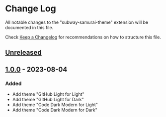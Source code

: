 # Change Log

All notable changes to the "subway-samurai-theme" extension will be documented in this file.

Check [Keep a Changelog](http://keepachangelog.com/) for recommendations on how to structure this file.

## [Unreleased]

## [1.0.0] - 2023-08-04

### Added

- Add theme "GitHub Light for Light"
- Add theme "GitHub Light for Dark"
- Add theme "Code Dark Modern for Light"
- Add theme "Code Dark Modern for Dark"

[unreleased]: https://github.com/y3un9/subway-samurai-theme/compare/v1.0.0...HEAD
[1.0.0]: https://github.com/y3un9/subway-samurai-theme/release/tag/v1.0.0